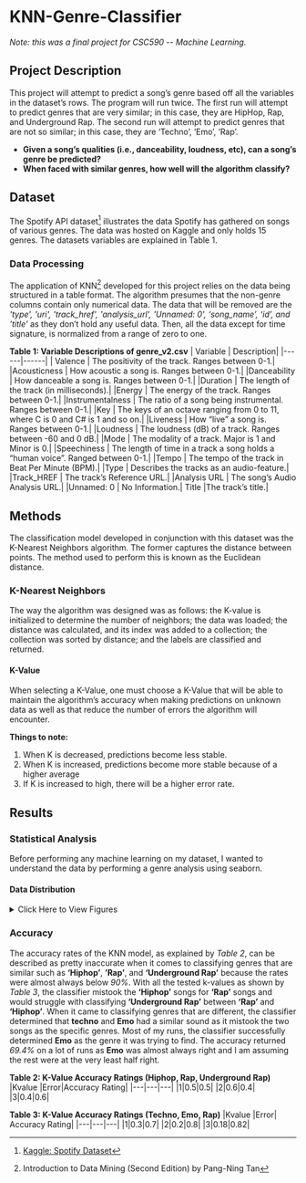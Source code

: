 # KNN-Genre-Classifier
*Note: this was a final project for CSC590 -- Machine Learning.*

## Project Description
This project will attempt to predict a song’s genre based off all the variables in the dataset’s rows. The program will run twice. The first run will attempt to predict genres that are very similar; in this case, they are HipHop, Rap, and Underground Rap. The second run will attempt to predict genres that are not so similar; in this case, they are ‘Techno’, ‘Emo’, ‘Rap’.

- **Given a song’s qualities (i.e., danceability, loudness, etc), can a song’s genre be predicted?**
- **When faced with similar genres, how well will the algorithm classify?**

## Dataset
The Spotify API dataset[^1] illustrates the data Spotify has gathered on songs of various genres. The data was hosted on Kaggle and only holds 15 genres. The datasets variables are explained in Table 1.

### Data Processing
The application of KNN[^2] developed for this project relies on the data being structured in a table format. The algorithm presumes that the non-genre columns contain only numerical data. The data that will be removed are the *'type', 'uri', 'track_href', 'analysis_url', 'Unnamed: 0', ‘song_name’, ‘id’, and 'title'* as they don’t hold any useful data. Then, all the data except for time signature, is normalized from a range of zero to one.

**Table 1: Variable Descriptions of genre_v2.csv**
| Variable | Description|
|------|------|
| Valence | The positivity of the track. Ranges between 0-1.|
|Acousticness | How acoustic a song is. Ranges between 0-1.|
|Danceability | How danceable a song is. Ranges between 0-1.|
|Duration | The length of the track (in milliseconds).|
|Energy | The energy of the track. Ranges between 0-1.|
|Instrumentalness | The ratio of a song being instrumental. Ranges between 0-1.|
|Key | The keys of an octave ranging from 0 to 11, where C is 0 and C# is 1 and so on.|
|Liveness | How “live” a song is. Ranges between 0-1.|
|Loudness | The loudness (dB) of a track. Ranges between -60 and 0 dB.|
|Mode | The modality of a track. Major is 1 and Minor is 0.|
|Speechiness | The length of time in a track a song holds a “human voice”. Ranged between 0-1.|
|Tempo | The tempo of the track in Beat Per Minute (BPM).|
|Type | Describes the tracks as an audio-feature.|
|Track_HREF | The track’s Reference URL.|
|Analysis URL | The song’s Audio Analysis URL.|
|Unnamed: 0 | No Information.|
Title |The track’s title.|

## Methods
The classification model developed in conjunction with this dataset was the K-Nearest Neighbors algorithm. The former captures the distance between points. The method used to perform this is known as the Euclidean distance.

### K-Nearest Neighbors
The way the algorithm was designed was as follows: the K-value is initialized to determine the number of neighbors; the data was loaded; the distance was calculated, and its index was added to a collection; the collection was sorted by distance; and the labels are classified and returned.

#### K-Value
When selecting a K-Value, one must choose a K-Value that will be able to maintain the algorithm’s accuracy when making predictions on unknown data as well as that reduce the number of errors the algorithm will encounter.

**Things to note:**
1. When K is decreased, predictions become less stable.
2. When K is increased, predictions become more stable because of a higher average
3. If K is increased to high, there will be a higher error rate.

## Results
### Statistical Analysis
Before performing any machine learning on my dataset, I wanted to understand the data by performing a genre analysis using seaborn.

#### Data Distribution
<details><summary>Click Here to View Figures</summary>
<p>

![Figure 1](https://github.com/torrwill/KNN-Genre-Classifier/blob/main/figures/fig1.png)
![Figure 2](https://github.com/torrwill/KNN-Genre-Classifier/blob/main/figures/fig2.png)
![Figure 3](https://github.com/torrwill/KNN-Genre-Classifier/blob/main/figures/fig3.png)
![Figure 4](https://github.com/torrwill/KNN-Genre-Classifier/blob/main/figures/fig4.png)
![Figure 5](https://github.com/torrwill/KNN-Genre-Classifier/blob/main/figures/fig5.png)
![Figure 6](https://github.com/torrwill/KNN-Genre-Classifier/blob/main/figures/fig6.png)
![Figure 7](https://github.com/torrwill/KNN-Genre-Classifier/blob/main/figures/fig7.png)
![Figure 8](https://github.com/torrwill/KNN-Genre-Classifier/blob/main/figures/fig8.png)
![Figure 9](https://github.com/torrwill/KNN-Genre-Classifier/blob/main/figures/fig9.png)
![Figure 10](https://github.com/torrwill/KNN-Genre-Classifier/blob/main/figures/fig10.png)
![Figure 11](https://github.com/torrwill/KNN-Genre-Classifier/blob/main/figures/fig11.png)
![Figure 12](https://github.com/torrwill/KNN-Genre-Classifier/blob/main/figures/fig12.png)
![Figure 13](https://github.com/torrwill/KNN-Genre-Classifier/blob/main/figures/fig13.png)
![Figure 14](https://github.com/torrwill/KNN-Genre-Classifier/blob/main/figures/fig14.png)
![Figure 15](https://github.com/torrwill/KNN-Genre-Classifier/blob/main/figures/fig15.png)
![Figure 16](https://github.com/torrwill/KNN-Genre-Classifier/blob/main/figures/fig16.png)
![Figure 17](https://github.com/torrwill/KNN-Genre-Classifier/blob/main/figures/fig17.png)
![Figure 18](https://github.com/torrwill/KNN-Genre-Classifier/blob/main/figures/fig18.png)
![Figure 19](https://github.com/torrwill/KNN-Genre-Classifier/blob/main/figures/fig19.png)
![Figure 20](https://github.com/torrwill/KNN-Genre-Classifier/blob/main/figures/fig20.png)
![Figure 21](https://github.com/torrwill/KNN-Genre-Classifier/blob/main/figures/fig21.png)
![Figure 22](https://github.com/torrwill/KNN-Genre-Classifier/blob/main/figures/fig22.png)
![Figure 23](https://github.com/torrwill/KNN-Genre-Classifier/blob/main/figures/fig23.png)

</p>
</details>


### Accuracy
The accuracy rates of the KNN model, as explained by *Table 2*, can be described as pretty inaccurate when it comes to classifying genres that are similar such as **‘Hiphop’**, **’Rap’**, and **‘Underground Rap’** because the rates were almost always below *90%*.
With all the tested k-values as shown by *Table 3*, the classifier mistook the **‘Hiphop’** songs for **‘Rap’** songs and would struggle with classifying **‘Underground Rap’** between **‘Rap’** and **‘Hiphop’**.
When it came to classifying genres that are different, the classifier determined that **techno** and **Emo** had a similar sound as it mistook the two songs as the specific genres. Most of my runs, the classifier successfully determined **Emo** as the genre it was trying to find. The accuracy returned *69.4%* on a lot of runs as **Emo** was almost always right and I am assuming the rest were at the very least half right.

**Table 2: K-Value Accuracy Ratings (Hiphop, Rap, Underground Rap)**
|Kvalue |Error|Accuracy Rating|
|---|---|---|
|1|0.5|0.5|
|2|0.6|0.4|
|3|0.4|0.6|

**Table 3: K-Value Accuracy Ratings (Techno, Emo, Rap)**
|Kvalue |Error| Accuracy Rating|
|---|---|---|
|1|0.3|0.7|
|2|0.2|0.8|
|3|0.18|0.82|

[^1]: [Kaggle: Spotify Dataset](https://www.kaggle.com/mrmorj/dataset-of-songs-in-spotify)
[^2]: Introduction to Data Mining (Second Edition) by Pang-Ning Tan